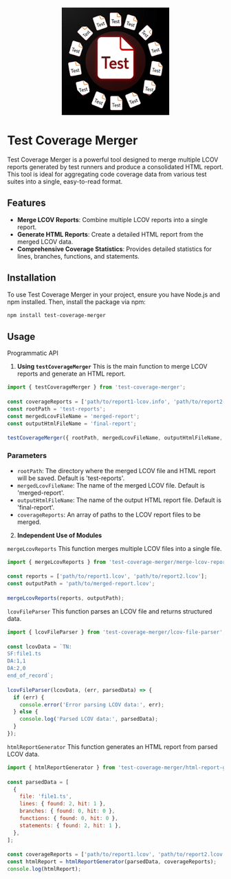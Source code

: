 <p align="center">
  <img src="assets/logo.jpeg" alt="Logo" width="250" height="250">
</p>


# Test Coverage Merger

Test Coverage Merger is a powerful tool designed to merge multiple LCOV reports generated by test runners and produce a consolidated HTML report. This tool is ideal for aggregating code coverage data from various test suites into a single, easy-to-read format.

## Features

- **Merge LCOV Reports**: Combine multiple LCOV reports into a single report.
- **Generate HTML Reports**: Create a detailed HTML report from the merged LCOV data.
- **Comprehensive Coverage Statistics**: Provides detailed statistics for lines, branches, functions, and statements.

## Installation

To use Test Coverage Merger in your project, ensure you have Node.js and npm installed. Then, install the package via npm:

```bash
npm install test-coverage-merger
```

## Usage
Programmatic API
1. **Using `testCoverageMerger`**
This is the main function to merge LCOV reports and generate an HTML report.

```javascript
import { testCoverageMerger } from 'test-coverage-merger';

const coverageReports = ['path/to/report1-lcov.info', 'path/to/report2-lcov.info'];
const rootPath = 'test-reports';
const mergedLcovFileName = 'merged-report';
const outputHtmlFileName = 'final-report';

testCoverageMerger({ rootPath, mergedLcovFileName, outputHtmlFileName, coverageReports });
```

### Parameters
- `rootPath`: The directory where the merged LCOV file and HTML report will be saved. Default is 'test-reports'.
- `mergedLcovFileName`: The name of the merged LCOV file. Default is 'merged-report'.
- `outputHtmlFileName`: The name of the output HTML report file. Default is 'final-report'.
- `coverageReports`: An array of paths to the LCOV report files to be merged.


2. **Independent Use of Modules**

`mergeLcovReports`
This function merges multiple LCOV files into a single file.
```javascript
import { mergeLcovReports } from 'test-coverage-merger/merge-lcov-reports';

const reports = ['path/to/report1.lcov', 'path/to/report2.lcov'];
const outputPath = 'path/to/merged-report.lcov';

mergeLcovReports(reports, outputPath);
```


`lcovFileParser`
This function parses an LCOV file and returns structured data.
```javascript
import { lcovFileParser } from 'test-coverage-merger/lcov-file-parser';

const lcovData = `TN:
SF:file1.ts
DA:1,1
DA:2,0
end_of_record`;

lcovFileParser(lcovData, (err, parsedData) => {
  if (err) {
    console.error('Error parsing LCOV data:', err);
  } else {
    console.log('Parsed LCOV data:', parsedData);
  }
});
```


`htmlReportGenerator`
This function generates an HTML report from parsed LCOV data.
```javascript
import { htmlReportGenerator } from 'test-coverage-merger/html-report-generator';

const parsedData = [
  {
    file: 'file1.ts',
    lines: { found: 2, hit: 1 },
    branches: { found: 0, hit: 0 },
    functions: { found: 0, hit: 0 },
    statements: { found: 2, hit: 1 },
  },
];

const coverageReports = ['path/to/report1.lcov', 'path/to/report2.lcov'];
const htmlReport = htmlReportGenerator(parsedData, coverageReports);
console.log(htmlReport);
```

